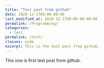 ```yaml
---
title: "Test post from github"
date: 2020-12-1T00:00-00:00
last_modified_at: 2020-12-1T00:00:00-00:00
permalink: /Programming/
categories:
  - test
permalink: /test/
classes: wide
excerpt: This is the test post from github. 
---
```

This one is first test post from github.
